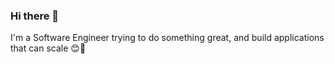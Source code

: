 ### Hi there 👋

I'm a Software Engineer trying to do something great, and build applications that can scale 😊🚀
